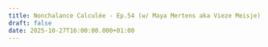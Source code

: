 ```yaml
---
title: Nonchalance Calculée - Ep.54 (w/ Maya Mertens aka Vieze Meisje)
draft: false
date: 2025-10-27T16:00:00.000+01:00
---
```

